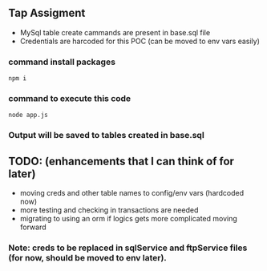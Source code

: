 ## Tap Assigment

- MySql table create cammands are present in base.sql file
- Credentials are harcoded for this POC (can be moved to env vars easily)




### command install packages
`npm i`

### command to execute this code
`node app.js`   

### Output will be saved to tables created in base.sql


## TODO: (enhancements that I can think of for later)
- moving creds and other table names to config/env vars (hardcoded now)
- more testing and checking in transactions are needed
- migrating to using an orm if logics gets more complicated moving forward

### Note: creds to be replaced in sqlService and ftpService files (for now, should be moved to env later).
